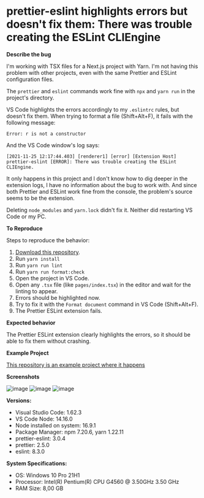 # prettier-eslint highlights errors but doesn't fix them: There was trouble creating the ESLint CLIEngine

**Describe the bug**

I'm working with TSX files for a Next.js project with Yarn. I'm not having this problem with other projects, even with the same Prettier and ESLint configuration files.

The `prettier` and `eslint` commands work fine with `npx` and `yarn run` in the project's directory.

VS Code highlights the errors accordingly to my `.eslintrc` rules, but doesn't fix them. When trying to format a file (Shift+Alt+F), it fails with the following message:

`Error: r is not a constructor`

And the VS Code window's log says:

`[2021-11-25 12:17:44.403] [renderer1] [error] [Extension Host] prettier-eslint [ERROR]: There was trouble creating the ESLint CLIEngine.`

It only happens in this project and I don't know how to dig deeper in the extension logs, I have no information about the bug to work with. And since both Prettier and ESLint work fine from the console, the problem's source seems to be the extension.

Deleting `node_modules` and `yarn.lock` didn't fix it. Neither did restarting VS Code or my PC.

**To Reproduce**

Steps to reproduce the behavior:
1. [Download this repository](https://github.com/ownchoice/bug-vs-code-prettier-eslint).
2. Run `yarn install`
3. Run `yarn run lint`
4. Run `yarn run format:check`
5. Open the project in VS Code.
4. Open any `.tsx` file (like `pages/index.tsx`) in the editor and wait for the linting to appear.
5. Errors should be highlighted now.
6. Try to fix it with the `Format document` command in VS Code (Shift+Alt+F).
7. The Prettier ESLint extension fails.

**Expected behavior**

The Prettier ESLint extension clearly highlights the errors, so it should be able to fix them without crashing.

**Example Project**

[This repository is an example project where it happens](https://github.com/ownchoice/bug-vs-code-prettier-eslint)

**Screenshots**

![image](https://user-images.githubusercontent.com/22414323/143471012-905f924a-6b6d-4f92-9e07-aa0e2c581e9b.png)
![image](https://user-images.githubusercontent.com/22414323/143471103-7dc45251-f3bf-4675-a5d0-7ee11c3bbfdb.png)
![image](https://user-images.githubusercontent.com/22414323/143471249-6851e7eb-49f5-4ce2-ad0b-95e0c5e6f164.png)


**Versions:**
- Visual Studio Code: 1.62.3
- VS Code Node: 14.16.0
- Node installed on system: 16.9.1
- Package Manager: npm 7.20.6, yarn 1.22.11
- prettier-eslint: 3.0.4
- prettier: 2.5.0
- eslint: 8.3.0

**System Specifications:**
- OS: Windows 10 Pro 21H1
- Processor: Intel(R) Pentium(R) CPU G4560 @ 3.50GHz   3.50 GHz
- RAM Size: 8,00 GB
 
